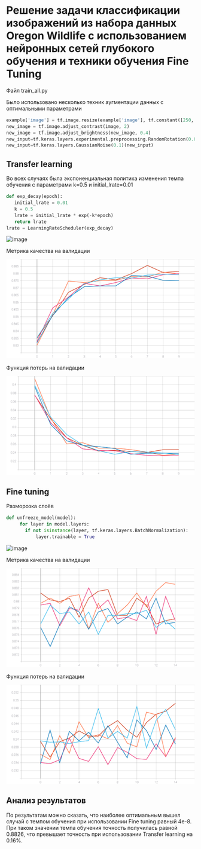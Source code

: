 # Решение задачи классификации изображений из набора данных Oregon Wildlife с использованием нейронных сетей глубокого обучения и техники обучения Fine Tuning
Файл train_all.py

Было использовано несколько техник аугментации данных с оптимальными параметрами 
```python
example['image'] = tf.image.resize(example['image'], tf.constant([250, 250]))
new_image = tf.image.adjust_contrast(image, 2)
new_image = tf.image.adjust_brightness(new_image, 0.4)
new_input=tf.keras.layers.experimental.preprocessing.RandomRotation(0.05,fill_mode='reflect')(inputs)
new_input=tf.keras.layers.GaussianNoise(0.1)(new_input)
```
## Transfer learning
Во всех случаях была экспоненциальная политика изменения темпа обучения с параметрами k=0.5 и initial_lrate=0.01

```python
def exp_decay(epoch):
   initial_lrate = 0.01
   k = 0.5
   lrate = initial_lrate * exp(-k*epoch)
   return lrate
lrate = LearningRateScheduler(exp_decay)
```

![image](https://user-images.githubusercontent.com/80068414/113750074-00e34800-9713-11eb-9a10-afb5f73a58bc.png)
 
 Метрика качества на валидации
 
 ![acc_1](https://github.com/EugenTrifonov/lab_5/blob/main/graph/epoch_categorical_accuracy_transfer.svg)
 
  Функция потерь на валидации
  
  ![loss_1](https://github.com/EugenTrifonov/lab_5/blob/main/graph/epoch_loss_transfer.svg)
 
 ## Fine tuning
 Разморозка слоёв
 ```python
 def unfreeze_model(model):
      for layer in model.layers:
        if not isinstance(layer, tf.keras.layers.BatchNormalization):
            layer.trainable = True
 ```
 ![image](https://user-images.githubusercontent.com/80068414/113753113-6422a980-9716-11eb-9c23-e9b2cb98cfb7.png)
 
 Метрика качества на валидации
 
  ![acc_2](https://github.com/EugenTrifonov/lab_5/blob/main/graph/epoch_categorical_accuracy_fine_tuning.svg)
  
   Функция потерь на валидации
   
  ![loss_2](https://github.com/EugenTrifonov/lab_5/blob/main/graph/epoch_loss_fine_tuning.svg)
  
  ## Анализ результатов 
По результатам можно сказать, что наиболее оптимальным вышел случай с темпом обучения при использовании Fine tuning равный 4e-8. При таком значении темпа обучения точность получилась равной 0.8826, что превышает точность при использовании Transfer learning на 0.16%.
